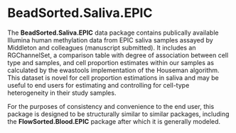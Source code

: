 # BeadSorted.Saliva.EPIC

The **BeadSorted.Saliva.EPIC** data package contains publically available Illumina human methylation data from EPIC saliva samples assayed by Middleton and colleagues (manuscript submitted). It includes an RGChannelSet, a comparison table with degree of association between cell type and samples, and cell proportion estimates within our samples as calculated by the ewastools implementation of the Houseman algorithm. This dataset is novel for cell proportion estimations in saliva and may be useful to end users for estimating and controlling for cell-type heterogeneity in their study samples.

For the purposes of consistency and convenience to the end user, this package is designed to be structurally similar to similar packages, including the **FlowSorted.Blood.EPIC** package after which it is generally modeled.

